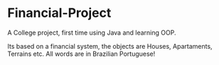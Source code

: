# Financial-Project
A College project, first time using Java and learning OOP.

Its based on a financial system, the objects are Houses, Apartaments, Terrains etc.
All words are in Brazilian Portuguese!

